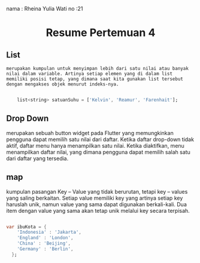 nama : Rheina Yulia Wati
no :21

<h1> <center> Resume Pertemuan 4 <center> </h1>

## List
    merupakan kumpulan untuk menyimpan lebih dari satu nilai atau banyak nilai dalam variable. Artinya setiap elemen yang di dalam list memiliki posisi tetap, yang dimana saat kita gunakan list tersebut dengan mengakses objek menurut indeks-nya.
    
``` dart

    list<string> satuanSuhu = ['Kelvin', 'Reamur', 'Farenhait'];

```

## Drop Down
merupakan sebuah button widget pada Flutter yang memungkinkan pengguna dapat memilih satu nilai dari daftar. Ketika daftar drop-down tidak aktif, daftar menu hanya menampilkan satu nilai. Ketika diaktifkan, menu menampilkan daftar nilai, yang dimana pengguna dapat memilih salah satu dari daftar yang tersedia.

## map
kumpulan pasangan Key – Value yang tidak berurutan, tetapi key – values yang saling berkaitan. Setiap value memiliki key yang artinya setiap key haruslah unik, namun value yang sama dapat digunakan berkali-kali. Dua item dengan value yang sama akan tetap unik melalui key secara terpisah.

``` dart

var ibuKota = {
    'Indonesia' : 'Jakarta',
    'England' : 'London',
    'China' : 'Beijing',
    'Germany' : 'Berlin',
  };

  ```

